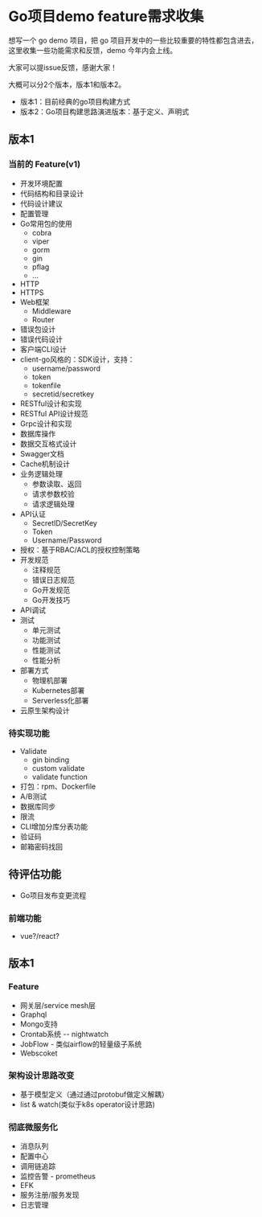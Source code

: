 # Go项目demo feature需求收集

想写一个 go demo 项目，把 go 项目开发中的一些比较重要的特性都包含进去，这里收集一些功能需求和反馈，demo 今年内会上线。

大家可以提issue反馈，感谢大家！

大概可以分2个版本，版本1和版本2。

+ 版本1：目前经典的go项目构建方式
+ 版本2：Go项目构建思路演进版本：基于定义、声明式

## 版本1
### 当前的 Feature(v1)

+ 开发环境配置
+ 代码结构和目录设计
+ 代码设计建议
+ 配置管理
+ Go常用包的使用
  + cobra
  + viper
  + gorm
  + gin
  + pflag
  + ...
+ HTTP
+ HTTPS
+ Web框架
  + Middleware
  + Router
+ 错误包设计
+ 错误代码设计
+ 客户端CLI设计
+ client-go风格的：SDK设计，支持：
  + username/password
  + token
  + tokenfile
  + secretid/secretkey
+ RESTful设计和实现
+ RESTful API设计规范
+ Grpc设计和实现
+ 数据库操作
+ 数据交互格式设计
+ Swagger文档
+ Cache机制设计
+ 业务逻辑处理
  + 参数读取、返回
  + 请求参数校验
  + 请求逻辑处理
+ API认证
  + SecretID/SecretKey
  + Token
  + Username/Password
+ 授权：基于RBAC/ACL的授权控制策略
+ 开发规范
  + 注释规范
  + 错误日志规范
  + Go开发规范
  + Go开发技巧
+ API调试
+ 测试
  + 单元测试
  + 功能测试
  + 性能测试
  + 性能分析
+ 部署方式
  + 物理机部署
  + Kubernetes部署
  + Serverless化部署
+ 云原生架构设计

### 待实现功能

+ Validate
  + gin binding 
  + custom validate
  + validate function
+ 打包：rpm、Dockerfile
+ A/B测试
+ 数据库同步
+ 限流
+ CLI增加分库分表功能
+ 验证码
+ 邮箱密码找回


## 待评估功能

+ Go项目发布变更流程

### 前端功能

+ vue?/react?

## 版本1

### Feature
+ 网关层/service mesh层
+ Graphql
+ Mongo支持
+ Crontab系统 -- nightwatch
+ JobFlow - 类似airflow的轻量级子系统
+ Webscoket

### 架构设计思路改变

+ 基于模型定义（通过通过protobuf做定义解耦）
+ list & watch(类似于k8s operator设计思路)

### 彻底微服务化
+ 消息队列
+ 配置中心
+ 调用链追踪
+ 监控告警 - prometheus
+ EFK
+ 服务注册/服务发现
+ 日志管理
